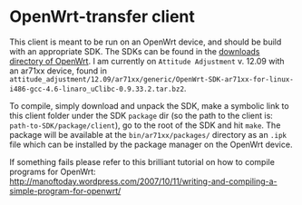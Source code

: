 OpenWrt-transfer client
================

This client is meant to be run on an OpenWrt device, and should 
be build with an appropriate SDK. The SDKs can be found in the 
[downloads directory of OpenWrt](http://downloads.openwrt.org/). 
I am currently on ```Attitude Adjustment``` v. 12.09 with an ar71xx device, found in 
`attitude_adjustment/12.09/ar71xx/generic/OpenWrt-SDK-ar71xx-for-linux-i486-gcc-4.6-linaro_uClibc-0.9.33.2.tar.bz2`.

To compile, simply download and unpack the SDK, make a symbolic link
to this client folder under the SDK ```package``` dir 
(so the path to the client is: `path-to-SDK/package/client`), go to
the root of the SDK and hit `make`. The package will be available at the `bin/ar71xx/packages/` directory as an
`.ipk` file which can be installed by the package manager on the OpenWrt device.

If something fails please refer to this brilliant tutorial on how
to compile programs for OpenWrt: 
http://manoftoday.wordpress.com/2007/10/11/writing-and-compiling-a-simple-program-for-openwrt/
